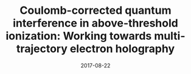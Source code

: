 ---
title: "Coulomb-corrected quantum interference in above-threshold ionization: Working towards multi-trajectory electron holography"
collection: publications
permalink: " /publication/2017-08-22-Coulomb-corrected quantum interference in above-threshold ionization: Working towards multi-trajectory electron holography"
date: 2017-08-22
venue: 'Phys. Rev. A'
paperurl: 'https://journals.aps.org/pra/abstract/10.1103/PhysRevA.96.023420'
citation: 'A. S. Maxwell, A. Al-Jawahiry, T. Das &amp; C. Figueria de Morisson Faria. Phys. Rev. A 96, 023420 (2017)'
---